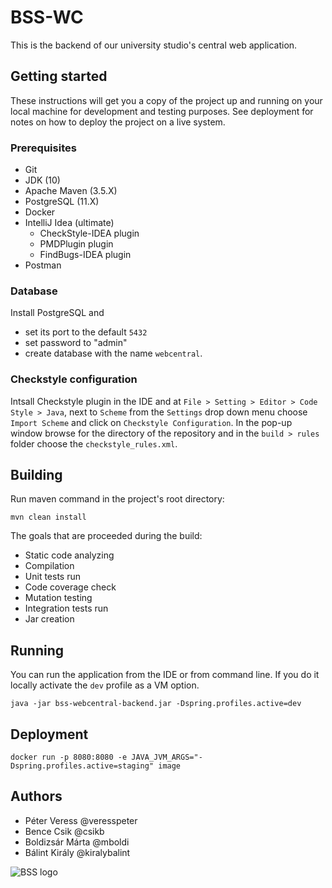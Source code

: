 # BSS-WC

This is the backend of our university studio's central web application.

## Getting started

These instructions will get you a copy of the project up and running on your local machine for development and testing purposes. See deployment for notes on how to deploy the project on a live system.

### Prerequisites

* Git
* JDK (10)
* Apache Maven (3.5.X)
* PostgreSQL (11.X)
* Docker
* IntelliJ Idea (ultimate)
  * CheckStyle-IDEA plugin
  * PMDPlugin plugin
  * FindBugs-IDEA plugin
* Postman

### Database

Install PostgreSQL and
* set its port to the default `5432`
* set password to "admin"
* create database with the name `webcentral`.

### Checkstyle configuration

Intsall Checkstyle plugin in the IDE and at `File > Setting > Editor > Code Style > Java`,
next to `Scheme` from the `Settings` drop down menu choose `Import Scheme` and click on
`Checkstyle Configuration`. In the pop-up window browse for the directory of
the repository and in the `build > rules` folder choose the `checkstyle_rules.xml`.

## Building

Run maven command in the project's root directory:

```
mvn clean install
```

The goals that are proceeded during the build:
* Static code analyzing
* Compilation
* Unit tests run
* Code coverage check
* Mutation testing
* Integration tests run
* Jar creation

## Running

You can run the application from the IDE or from command line. If you do it locally activate the `dev` profile as a VM option. 

```
java -jar bss-webcentral-backend.jar -Dspring.profiles.active=dev
```

## Deployment

```
docker run -p 8080:8080 -e JAVA_JVM_ARGS="-Dspring.profiles.active=staging" image
```

## Authors

* Péter Veress @veresspeter
* Bence Csik @csikb
* Boldizsár Márta @mboldi
* Bálint Király @kiralybalint

![BSS logo](https://bsstudio.hu/files/site_content/illustration/bss_logo_a.png)
